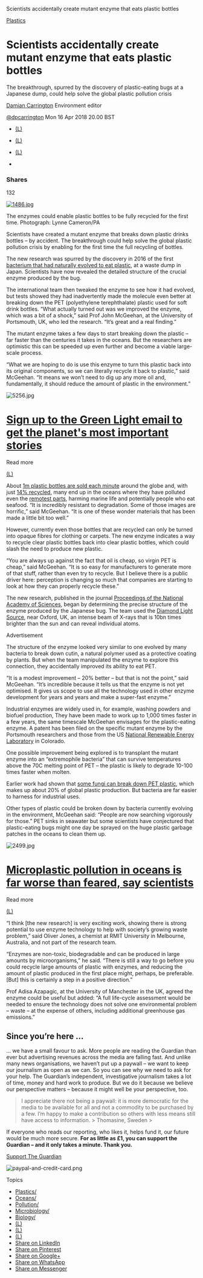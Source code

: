 Scientists accidentally create mutant enzyme that eats plastic bottles

[Plastics](https://www.theguardian.com/environment/plastic)

# Scientists accidentally create mutant enzyme that eats plastic bottles

The breakthrough, spurred by the discovery of plastic-eating bugs at a Japanese dump, could help solve the global plastic pollution crisis

[Damian Carrington](https://www.theguardian.com/profile/damiancarrington) Environment editor

[@dpcarrington](https://twitter.com/dpcarrington)
Mon 16 Apr 2018 20.00 BST

- [(L)](https://www.facebook.com/dialog/share?app_id=180444840287&href=https%3A%2F%2Fwww.theguardian.com%2Fenvironment%2F2018%2Fapr%2F16%2Fscientists-accidentally-create-mutant-enzyme-that-eats-plastic-bottles%3FCMP%3Dshare_btn_fb)
- [(L)](https://twitter.com/intent/tweet?text=Scientists%20accidentally%20create%20mutant%20enzyme%20that%20eats%20plastic%20bottles&url=https%3A%2F%2Fwww.theguardian.com%2Fenvironment%2F2018%2Fapr%2F16%2Fscientists-accidentally-create-mutant-enzyme-that-eats-plastic-bottles%3FCMP%3Dshare_btn_tw)
- [(L)](https://www.theguardian.com/environment/2018/apr/16/scientists-accidentally-create-mutant-enzyme-that-eats-plastic-bottlesmailto:?subject=Scientists%20accidentally%20create%20mutant%20enzyme%20that%20eats%20plastic%20bottles&body=https%3A%2F%2Fwww.theguardian.com%2Fenvironment%2F2018%2Fapr%2F16%2Fscientists-accidentally-create-mutant-enzyme-that-eats-plastic-bottles%3FCMP%3Dshare_btn_link)

-

### Shares

132

[![1486.jpg](../_resources/9d0ffdbbb3ed7c17361b3a4aa5f9f4e7.jpg)](https://www.theguardian.com/environment/2018/apr/16/scientists-accidentally-create-mutant-enzyme-that-eats-plastic-bottles#img-1)

The enzymes could enable plastic bottles to be fully recycled for the first time. Photograph: Lynne Cameron/PA

Scientists have created a mutant enzyme that breaks down plastic drinks bottles – by accident. The breakthrough could help solve the global plastic pollution crisis by enabling for the first time the full recycling of bottles.

The new research was spurred by the discovery in 2016 of the first [bacterium that had naturally evolved to eat plastic](https://www.theguardian.com/environment/2016/mar/10/could-a-new-plastic-eating-bacteria-help-combat-this-pollution-scourge), at a waste dump in Japan. Scientists have now revealed the detailed structure of the crucial enzyme produced by the bug.

The international team then tweaked the enzyme to see how it had evolved, but tests showed they had inadvertently made the molecule even better at breaking down the PET (polyethylene terephthalate) plastic used for soft drink bottles. “What actually turned out was we improved the enzyme, which was a bit of a shock,” said Prof John McGeehan, at the University of Portsmouth, UK, who led the research. “It’s great and a real finding.”

The mutant enzyme takes a few days to start breaking down the plastic – far faster than the centuries it takes in the oceans. But the researchers are optimistic this can be speeded up even further and become a viable large-scale process.

“What we are hoping to do is use this enzyme to turn this plastic back into its original components, so we can literally recycle it back to plastic,” said McGeehan. “It means we won’t need to dig up any more oil and, fundamentally, it should reduce the amount of plastic in the environment.”

 ![5256.jpg](../_resources/fd495237787eb516e0bd97861ada90cc.jpg)

#   [Sign up to the Green Light email to get the planet's most important stories]()

Read more

 [(L)](https://www.theguardian.com/environment/2015/oct/19/sign-up-to-the-green-light-email)

About [1m plastic bottles are sold each minute](https://www.theguardian.com/environment/2017/jun/28/a-million-a-minute-worlds-plastic-bottle-binge-as-dangerous-as-climate-change) around the globe and, with just [14% recycled](http://science.sciencemag.org/content/351/6278/1154), many end up in the oceans where they have polluted even the [remotest parts](https://www.theguardian.com/environment/2017/may/15/38-million-pieces-of-plastic-waste-found-on-uninhabited-south-pacific-island), harming marine life and potentially people who eat seafood. “It is incredibly resistant to degradation. Some of those images are horrific,” said McGeehan. “It is one of these wonder materials that has been made a little bit too well.”

However, currently even those bottles that are recycled can only be turned into opaque fibres for clothing or carpets. The new enzyme indicates a way to recycle clear plastic bottles back into clear plastic bottles, which could slash the need to produce new plastic.

“You are always up against the fact that oil is cheap, so virgin PET is cheap,” said McGeehan. “It is so easy for manufacturers to generate more of that stuff, rather than even try to recycle. But I believe there is a public driver here: perception is changing so much that companies are starting to look at how they can properly recycle these.”

The new research, published in the journal [Proceedings of the National Academy of Sciences](http://www.pnas.org/cgi/doi/10.1073/pnas.1718804115), began by determining the precise structure of the enzyme produced by the Japanese bug. The team used the [Diamond Light Source](http://www.diamond.ac.uk/Home.html), near Oxford, UK, an intense beam of X-rays that is 10bn times brighter than the sun and can reveal individual atoms.

Advertisement

The structure of the enzyme looked very similar to one evolved by many bacteria to break down cutin, a natural polymer used as a protective coating by plants. But when the team manipulated the enzyme to explore this connection, they accidentally improved its ability to eat PET.

“It is a modest improvement – 20% better – but that is not the point,” said McGeehan. “It’s incredible because it tells us that the enzyme is not yet optimised. It gives us scope to use all the technology used in other enzyme development for years and years and make a super-fast enzyme.”

Industrial enzymes are widely used in, for example, washing powders and biofuel production, They have been made to work up to 1,000 times faster in a few years, the same timescale McGeehan envisages for the plastic-eating enzyme. A patent has been filed on the specific mutant enzyme by the Portsmouth researchers and those from the US [National Renewable Energy Laboratory](https://www.nrel.gov/) in Colorado.

One possible improvement being explored is to transplant the mutant enzyme into an “extremophile bacteria” that can survive temperatures above the 70C melting point of PET – the plastic is likely to degrade 10-100 times faster when molten.

Earlier work had shown that [some fungi can break down PET plastic](https://www.ncbi.nlm.nih.gov/pubmed/26291558), which makes up about 20% of global plastic production. But bacteria are far easier to harness for industrial uses.

Other types of plastic could be broken down by bacteria currently evolving in the environment, McGeehan said: “People are now searching vigorously for those.” PET sinks in seawater but some scientists have conjectured that plastic-eating bugs might one day be sprayed on the huge plastic garbage patches in the oceans to clean them up.

 ![2499.jpg](../_resources/d66718a840e696dabb73b65bbad2808b.jpg)

#   [Microplastic pollution in oceans is far worse than feared, say scientists]()

Read more

 [(L)](https://www.theguardian.com/environment/2018/mar/12/microplastic-pollution-in-oceans-is-far-greater-than-thought-say-scientists)

“I think [the new research] is very exciting work, showing there is strong potential to use enzyme technology to help with society’s growing waste problem,” said Oliver Jones, a chemist at RMIT University in Melbourne, Australia, and not part of the research team.

“Enzymes are non-toxic, biodegradable and can be produced in large amounts by microorganisms,” he said. “There is still a way to go before you could recycle large amounts of plastic with enzymes, and reducing the amount of plastic produced in the first place might, perhaps, be preferable. [But] this is certainly a step in a positive direction.”

Prof Adisa Azapagic, at the University of Manchester in the UK, agreed the enzyme could be useful but added: “A full life-cycle assessment would be needed to ensure the technology does not solve one environmental problem – waste – at the expense of others, including additional greenhouse gas emissions.”

##  Since you’re here …

… we have a small favour to ask. More people are reading the Guardian than ever but advertising revenues across the media are falling fast. And unlike many news organisations, we haven’t put up a paywall – we want to keep our journalism as open as we can. So you can see why we need to ask for your help. The Guardian’s independent, investigative journalism takes a lot of time, money and hard work to produce. But we do it because we believe our perspective matters – because it might well be your perspective, too.

>  I appreciate there not being a paywall: it is more democratic for the media to be available for all and not a commodity to be purchased by a few. I’m happy to make a contribution so others with less means still have access to information. >  Thomasine, Sweden >

If everyone who reads our reporting, who likes it, helps fund it, our future would be much more secure. **For as little as £1, you can support the Guardian – and it only takes a minute. Thank you.**

 [Support The Guardian](https://support.theguardian.com/contribute?REFPVID=jg2n1f1qb89uwz6367q0&INTCMP=gdnwb_copts_memco_kr1_epic_ask_four_earning_control&acquisitionData=%7B%22source%22%3A%22GUARDIAN_WEB%22%2C%22componentId%22%3A%22gdnwb_copts_memco_kr1_epic_ask_four_earning_control%22%2C%22componentType%22%3A%22ACQUISITIONS_EPIC%22%2C%22campaignCode%22%3A%22gdnwb_copts_memco_kr1_epic_ask_four_earning_control%22%2C%22abTest%22%3A%7B%22name%22%3A%22ContributionsEpicAskFourEarning%22%2C%22variant%22%3A%22control%22%7D%2C%22referrerPageviewId%22%3A%22jg2n1f1qb89uwz6367q0%22%2C%22referrerUrl%22%3A%22https%3A%2F%2Fwww.theguardian.com%2Fenvironment%2F2018%2Fapr%2F16%2Fscientists-accidentally-create-mutant-enzyme-that-eats-plastic-bottles%22%7D)

 ![paypal-and-credit-card.png](../_resources/a694135613d4d89b51f454f993256332.png)

Topics

- [Plastics/](https://www.theguardian.com/environment/plastic)
- [Oceans/](https://www.theguardian.com/environment/oceans)
- [Pollution/](https://www.theguardian.com/environment/pollution)
- [Microbiology/](https://www.theguardian.com/science/microbiology)
- [Biology/](https://www.theguardian.com/science/biology)
- [(L)](https://www.facebook.com/dialog/share?app_id=180444840287&href=https%3A%2F%2Fwww.theguardian.com%2Fenvironment%2F2018%2Fapr%2F16%2Fscientists-accidentally-create-mutant-enzyme-that-eats-plastic-bottles%3FCMP%3Dshare_btn_fb)
- [(L)](https://twitter.com/intent/tweet?text=Scientists%20accidentally%20create%20mutant%20enzyme%20that%20eats%20plastic%20bottles&url=https%3A%2F%2Fwww.theguardian.com%2Fenvironment%2F2018%2Fapr%2F16%2Fscientists-accidentally-create-mutant-enzyme-that-eats-plastic-bottles%3FCMP%3Dshare_btn_tw)
- [(L)](https://www.theguardian.com/environment/2018/apr/16/scientists-accidentally-create-mutant-enzyme-that-eats-plastic-bottlesmailto:?subject=Scientists%20accidentally%20create%20mutant%20enzyme%20that%20eats%20plastic%20bottles&body=https%3A%2F%2Fwww.theguardian.com%2Fenvironment%2F2018%2Fapr%2F16%2Fscientists-accidentally-create-mutant-enzyme-that-eats-plastic-bottles%3FCMP%3Dshare_btn_link)
- [Share on LinkedIn](http://www.linkedin.com/shareArticle?mini=true&title=Scientists%20accidentally%20create%20mutant%20enzyme%20that%20eats%20plastic%20bottles&url=https%3A%2F%2Fwww.theguardian.com%2Fenvironment%2F2018%2Fapr%2F16%2Fscientists-accidentally-create-mutant-enzyme-that-eats-plastic-bottles)
- [Share on Pinterest](http://www.pinterest.com/pin/find/?url=https%3A%2F%2Fwww.theguardian.com%2Fenvironment%2F2018%2Fapr%2F16%2Fscientists-accidentally-create-mutant-enzyme-that-eats-plastic-bottles)
- [Share on Google+](https://plus.google.com/share?url=https%3A%2F%2Fwww.theguardian.com%2Fenvironment%2F2018%2Fapr%2F16%2Fscientists-accidentally-create-mutant-enzyme-that-eats-plastic-bottles%3FCMP%3Dshare_btn_gp&amp;hl=en-GB&amp;wwc=1)
- [Share on WhatsApp](https://www.theguardian.com/environment/2018/apr/16/scientists-accidentally-create-mutant-enzyme-that-eats-plastic-bottleswhatsapp://send?text=%22Scientists%20accidentally%20create%20mutant%20enzyme%20that%20eats%20plastic%20bottles%22%20https%3A%2F%2Fwww.theguardian.com%2Fenvironment%2F2018%2Fapr%2F16%2Fscientists-accidentally-create-mutant-enzyme-that-eats-plastic-bottles%3FCMP%3Dshare_btn_wa)
- [Share on Messenger](https://www.theguardian.com/environment/2018/apr/16/scientists-accidentally-create-mutant-enzyme-that-eats-plastic-bottlesfb-messenger://share?link=https%3A%2F%2Fwww.theguardian.com%2Fenvironment%2F2018%2Fapr%2F16%2Fscientists-accidentally-create-mutant-enzyme-that-eats-plastic-bottles%3FCMP%3Dshare_btn_me&app_id=180444840287)